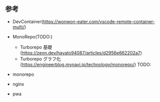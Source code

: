 ## 参考

- DevContainer(https://wonwon-eater.com/vscode-remote-container-multi/)
- MonoRepo(TODO:)

  - Turborepo 基礎(https://zenn.dev/hayato94087/articles/d2956e662202a7)
  - Turborepo グラフ化(https://engineerblog.mynavi.jp/technology/monorepo/)
    TODO:

- monorepo
- nginx
- pwa
